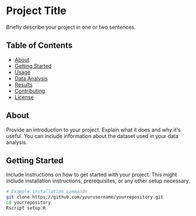 # Project Title

Briefly describe your project in one or two sentences.

## Table of Contents

- [About](#about)
- [Getting Started](#getting-started)
- [Usage](#usage)
- [Data Analysis](#data-analysis)
- [Results](#results)
- [Contributing](#contributing)
- [License](#license)

## About

Provide an introduction to your project. Explain what it does and why it's useful. You can include information about the dataset used in your data analysis.

## Getting Started

Include instructions on how to get started with your project. This might include installation instructions, prerequisites, or any other setup necessary.

```bash
# Example installation commands
git clone https://github.com/yourusername/yourrepository.git
cd yourrepository
Rscript setup.R
